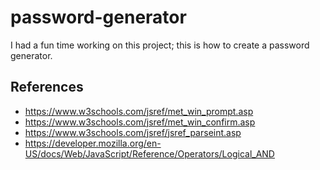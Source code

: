# password-generator

I had a fun time working on this project; this is how to create a password generator.

## References

- https://www.w3schools.com/jsref/met_win_prompt.asp
- https://www.w3schools.com/jsref/met_win_confirm.asp
- https://www.w3schools.com/jsref/jsref_parseint.asp
- https://developer.mozilla.org/en-US/docs/Web/JavaScript/Reference/Operators/Logical_AND
